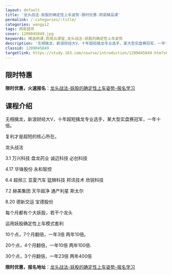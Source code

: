 ```yaml
---
layout: default
title: '龙头战法-妖股的确定性上车姿势-限时优惠-网易精品课'
permalink: /:categories/:title/
categories: wangyi2
tags: 网易提供
cover: 1209045849.jpg
keywords: 精选网课,网易云课堂,龙头战法-妖股的确定性上车姿势
description: '无相擒龙，新浪财经大V，十年超短擒龙专业选手，某大型实盘赛冠军，一年十倍。复利才是超短的核心所在。龙头战法3.1万兴科技'
classid: 1209045849
targetlink: https://study.163.com/course/introduction/1209045849.htm?share=1&shareId=1025206652&utm_campaign=share&utm_medium=iphoneShare&utm_source=&utm_u=1025206652
---
```


## 限时特惠

**限时优惠，火速报名**：[龙头战法-妖股的确定性上车姿势-报名学习](https://study.163.com/course/introduction/1209045849.htm?share=1&shareId=1025206652&utm_campaign=share&utm_medium=iphoneShare&utm_source=&utm_u=1025206652)

## 课程介绍

无相擒龙，新浪财经大V，十年超短擒龙专业选手，某大型实盘赛冠军，一年十倍。

复利才是超短的核心所在。

龙头战法

3.1   万兴科技   盘龙药业 诚迈科技 必创科技

4.17 华锋股份  永和智控

6.4    超频三  亚夏汽车 猛狮科技  邦讯技术 欣锐科技 

7.2    赫美集团  天华超净  通产利星 斯太尔 

8.20 德新交运  宝德股份 

每个月都有个大妖股，若干个龙头

运用妖股确定性上车模式套利

10个点，7个月翻倍，一年3倍 两年10倍。

20个点，4个月翻倍，一年10倍 两年100倍.

30个点，3个月翻倍，一年23倍 两年400倍

**限时优惠，报名地址**：[龙头战法-妖股的确定性上车姿势-报名学习](https://study.163.com/course/introduction/1209045849.htm?share=1&shareId=1025206652&utm_campaign=share&utm_medium=iphoneShare&utm_source=&utm_u=1025206652)

